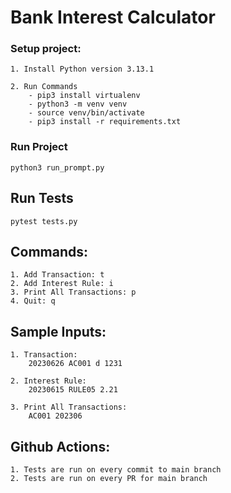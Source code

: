 # Bank Interest Calculator

### Setup project: 
    1. Install Python version 3.13.1

    2. Run Commands
        - pip3 install virtualenv
        - python3 -m venv venv
        - source venv/bin/activate
        - pip3 install -r requirements.txt

### Run Project
    python3 run_prompt.py

## Run Tests
    pytest tests.py

## Commands:
    1. Add Transaction: t
    2. Add Interest Rule: i
    3. Print All Transactions: p
    4. Quit: q

## Sample Inputs:
    
    1. Transaction:
        20230626 AC001 d 1231
    
    2. Interest Rule: 
        20230615 RULE05 2.21
    
    3. Print All Transactions:
        AC001 202306

## Github Actions:
    1. Tests are run on every commit to main branch
    2. Tests are run on every PR for main branch
